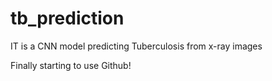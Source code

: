 # tb_prediction
IT is a CNN model predicting Tuberculosis from x-ray images


Finally starting to use Github!
